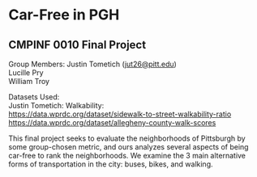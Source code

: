# Car-Free in PGH
## CMPINF 0010 Final Project

Group Members:
Justin Tometich (jut26@pitt.edu)\
Lucille Pry \
William Troy 

Datasets Used:\
Justin Tometich: Walkability:\
https://data.wprdc.org/dataset/sidewalk-to-street-walkability-ratio \
https://data.wprdc.org/dataset/allegheny-county-walk-scores 


This final project seeks to evaluate the neighborhoods of Pittsburgh by some group-chosen metric, and ours analyzes several aspects of being car-free to rank the neighborhoods. We examine the 3 main alternative forms of transportation in the city: buses, bikes, and walking.